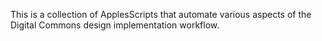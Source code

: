 This is a collection of ApplesScripts that automate various aspects of the Digital Commons design implementation workflow.
